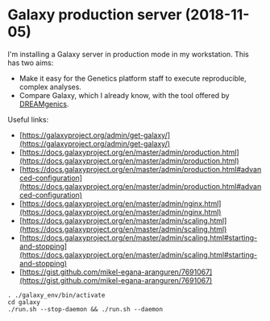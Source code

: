 # Galaxy production server (2018-11-05)

I'm installing a Galaxy server in production mode in my workstation. This has two aims:

* Make it easy for the Genetics platform staff to execute reproducible, complex analyses.
* Compare Galaxy, which I already know, with the tool offered by [DREAMgenics](https://www.dreamgenics.com).

Useful links:

* [https://galaxyproject.org/admin/get-galaxy/](https://galaxyproject.org/admin/get-galaxy/)
* [https://docs.galaxyproject.org/en/master/admin/production.html](https://docs.galaxyproject.org/en/master/admin/production.html)
* [https://docs.galaxyproject.org/en/master/admin/production.html#advanced-configuration](https://docs.galaxyproject.org/en/master/admin/production.html#advanced-configuration)
* [https://docs.galaxyproject.org/en/master/admin/nginx.html](https://docs.galaxyproject.org/en/master/admin/nginx.html)
* [https://docs.galaxyproject.org/en/master/admin/scaling.html](https://docs.galaxyproject.org/en/master/admin/scaling.html)
* [https://docs.galaxyproject.org/en/master/admin/scaling.html#starting-and-stopping](https://docs.galaxyproject.org/en/master/admin/scaling.html#starting-and-stopping)
* [https://gist.github.com/mikel-egana-aranguren/7691067](https://gist.github.com/mikel-egana-aranguren/7691067)

```
. ./galaxy_env/bin/activate
cd galaxy
./run.sh --stop-daemon && ./run.sh --daemon
```
